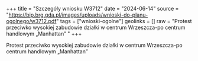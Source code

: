 +++
title = "Szczegóły wniosku W3712"
date = "2024-06-14"
source = "https://bip.brg.gda.pl/images/uploads/wnioski-do-planu-ogolnego/w3712.pdf"
tags = ["wnioski-ogolne"]
geolinks = []
raw = "Protest przeciwko wysokiej zabudowie działki w centrum Wrzeszcza-po centrum handlowym „Manhattan” "
+++

Protest przeciwko wysokiej zabudowie działki w centrum Wrzeszcza-po centrum
handlowym „Manhattan”



